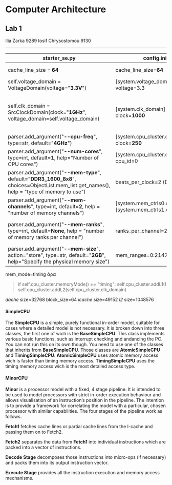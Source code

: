 # Computer Architecture

## Lab 1

Ilia Zarka 9289
Iosif Chrysostomou 9130

---

| starter_se.py | config.ini | Parameter |
| --- | --- | --- |
| cache_line_size = **64** | cache_line_size=**64** | Cache Block Size
| self.voltage_domain = VoltageDomain(voltage="**3.3V**") | [system.voltage_domain] voltage=3.3 |  System Voltage
| self.clk_domain = SrcClockDomain(clock="**1GHz**", voltage_domain=self.voltage_domain) | [system.clk_domain] clock=**1000** | System Clock _(not the clock of the actual simulated components)_
| parser.add_argument("**--cpu-freq**", type=str, default="**4GHz**") | [system.cpu_cluster.clk_domain] clock=**250** | CPU Frequency
| parser.add_argument("**--num-cores**", type=int, default=**1**, help="Number of CPU cores") | [system.cpu_cluster.cpus] cpu_id=0 | Number of Cores
| parser.add_argument("**--mem-type**", default="**DDR3_1600_8x8**", choices=ObjectList.mem_list.get_names(), help = "type of memory to use") | beats_per_clock=2 (DDR)| DRAM Type
| parser.add_argument("**--mem-channels**", type=int, default=**2**, help = "number of memory channels") |  [system.mem_ctrls0.dram] [system.mem_ctrls1.dram] | Number of Memory Channels
| parser.add_argument("**--mem-ranks**", type=int, default=**None**, help = "number of memory ranks per channel") | ranks_per_channel=2 | Memory Ranks in each Channel
| parser.add_argument("**--mem-size**", action="store", type=str, default="**2GB**", help="Specify the physical memory size") | mem_ranges=0:2147483648 | Total DRAM Size

mem_mode=timing άρα
> if self.cpu_cluster.memoryMode() == "timing":
        self.cpu_cluster.addL1()
        self.cpu_cluster.addL2(self.cpu_cluster.clk_domain)

_dache_ size=32768
block_size=64
_icache_ size=49152
_l2_ size=1048576

#### **SimpleCPU**
The **SimpleCPU** is a simple, purely functional in-order model, suitable for cases where a detailed model is not necessary. It is broken down into three classes, the first one of wich is the **BaseSimpleCPU**. This class implements various basic functions, such as interrupt checking and andancing the PC. You can not run this on its own though. You need to use one of the classes that inherits from **BaseSimpleCPU**. Those classes are **AtomicSimpleCPU** and **TimingSimpleCPU**. **AtomicSimpleCPU** uses atomic memory access wich is faster than timing memory access. **TimingSimpleCPU** uses the timing memory access wich is the most detailed access type.
#### **MinorCPU**
**Minor** is a processor model with a fixed, 4 stage pipeline.  It is intended to be used to model processors with strict in-order execution behaviour and allows visualisation of an instruction’s position in the pipeline. The intention is to provide a framework for correlating the model with a particular, chosen processor with similar capabilities. The four stages of the pipeline work as follows.

**Fetch1** fetches cache lines or partial cache lines from the I-cache and passing them on to Fetch2.

**Fetch2** separates the data from **Fetch1** into individual instructions which are packed into a vector of instructions.

**Decode Stage** decomposes those instructions into micro-ops (if necessary) and packs them into its output instruction vector.

**Execute Stage** provides all the instruction execution and memory access mechanisms.
